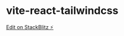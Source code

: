 # vite-react-tailwindcss

[Edit on StackBlitz ⚡️](https://stackblitz.com/edit/vite-react-tailwindcss)